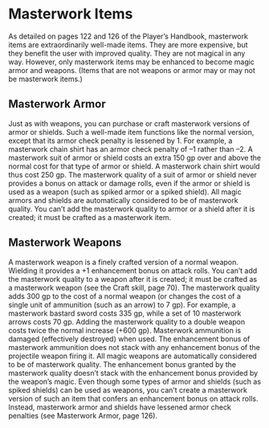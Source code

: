 # Masterwork Items

As detailed on pages 122 and 126 of the Player’s Handbook, masterwork items are extraordinarily well-made items. They are more expensive, but they benefit the user with improved quality. They are not magical in any way. However, only masterwork items may be enhanced to become magic armor and weapons. (Items that are not weapons or armor may or may not be masterwork items.)

## Masterwork Armor
Just as with weapons, you can purchase or craft masterwork versions
of armor or shields. Such a well-made item functions like the
normal version, except that its armor check penalty is lessened by 1.
For example, a masterwork chain shirt has an armor check
penalty of –1 rather than –2.
A masterwork suit of armor or shield costs an extra 150 gp over
and above the normal cost for that type of armor or shield. A masterwork
chain shirt would thus cost 250 gp.
The masterwork quality of a suit of armor or shield never provides
a bonus on attack or damage rolls, even if the armor or shield
is used as a weapon (such as spiked armor or a spiked shield).
All magic armors and shields are automatically considered to be
of masterwork quality.
You can’t add the masterwork quality to armor or a shield after it
is created; it must be crafted as a masterwork item.

## Masterwork Weapons
A masterwork weapon is a finely crafted version of a normal weapon.
Wielding it provides a +1 enhancement bonus on attack rolls.
You can’t add the masterwork quality to a weapon after it is created;
it must be crafted as a masterwork weapon (see the Craft skill,
page 70). The masterwork quality adds 300 gp to the cost of a normal
weapon (or changes the cost of a single unit of ammunition (such as
an arrow) to 7 gp). For example, a masterwork bastard sword costs
335 gp, while a set of 10 masterwork arrows costs 70 gp. Adding the
masterwork quality to a double weapon costs twice the normal
increase (+600 gp).
Masterwork ammunition is damaged (effectively destroyed)
when used. The enhancement bonus of masterwork ammunition
does not stack with any enhancement bonus of the projectile
weapon firing it.
All magic weapons are automatically considered to be of masterwork
quality. The enhancement bonus granted by the masterwork
quality doesn’t stack with the enhancement bonus provided
by the weapon’s magic.
Even though some types of armor and shields (such as spiked
shields) can be used as weapons, you can’t create a masterwork version
of such an item that confers an enhancement bonus on attack
rolls. Instead, masterwork armor and shields have lessened armor
check penalties (see Masterwork Armor, page 126).